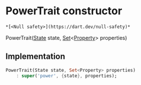 


# PowerTrait constructor




    *[<Null safety>](https://dart.dev/null-safety)*



PowerTrait([State](../../yonomi-sdk/State-class.md) state, [Set](https://api.flutter.dev/flutter/dart-core/Set-class.html)&lt;[Property](../../yonomi-sdk/Property-class.md)> properties)





## Implementation

```dart
PowerTrait(State state, Set<Property> properties)
    : super('power', {state}, properties);
```







